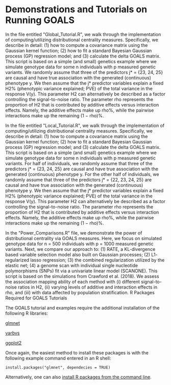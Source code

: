 # Demonstrations and Tutorials on Running GOALS

In the file entitled "Global_Tutorial.R", we walk through the implementation of computing/utilizing distributional centrality measures. Specifically, we describe in detail: (1) how to compute a covariance matrix using the Gaussian kernel function; (2) how to fit a standard Bayesian Gaussian process (GP) regression model; and (3) calculate the delta GOALS matrix. This script is based on a simple (and small) genetics example where we simulate genotype data for some n individuals with p measured genetic variants. We randomly assume that three of the predictors j* = {23, 24, 25} are causal and have true association with the generated (continuous) phenotype y. We then assume that the j* predictor variables explain a fixed H2% (phenotypic variance explained; PVE) of the total variance in the response V(y). This parameter H2 can alternatively be described as a factor controlling the signal-to-noise ratio. The parameter rho represents the proportion of H2 that is contributed by additive effects versus interaction effects. Namely, the additive effects make up rho%, while the pairwise interactions make up the remaining (1 − rho)%.

In the file entitled "Local_Tutorial.R", we walk through the implementation of computing/utilizing distributional centrality measures. Specifically, we describe in detail: (1) how to compute a covariance matrix using the Gaussian kernel function; (2) how to fit a standard Bayesian Gaussian process (GP) regression model; and (3) calculate the delta GOALS matrix. This script is based on a simple (and small) genetics example where we simulate genotype data for some n individuals with p measured genetic variants. For half of individuals, we randomly assume that three of the predictors j* = {23, 24, 25} are causal and have true association with the generated (continuous) phenotype y. For the other half of individuals, we randomly assume that three of the predictors j* = {22, 23, 24, 25} are causal and have true association with the generated (continuous) phenotype y. We then assume that the j* predictor variables explain a fixed H2% (phenotypic variance explained; PVE) of the total variance in the response V(y). This parameter H2 can alternatively be described as a factor controlling the signal-to-noise ratio. The parameter rho represents the proportion of H2 that is contributed by additive effects versus interaction effects. Namely, the additive effects make up rho%, while the pairwise interactions make up the remaining (1 − rho)%.

In the "Power_Comparisons.R" file, we demonstrate the power of distributional centrality via GOALS measures. Here, we focus on simulated genotype data for n = 500 individuals with p = 1000 measured genetic variants. Next, we compare our approach to: (1) RATE, a KL-divergence based variable selection model also built on Gaussian processes; (2) L1- regularized lasso regression; (3) the combined regularization utilized by the elastic net; (4) a genome scan with individual single nucleotide polymorphisms (SNPs) fit via a univariate linear model (SCANONE). This script is based on the simulations from Crawford et al. (2018). We assess the association mapping ability of each method with (i) different signal-to-noise ratios in H2, (ii) varying levels of additive and interaction effects in rho, and (iii) with data affected by population stratification.
R Packages Required for GOALS Tutorials

The GOALS tutorial and examples require the additional installation of the following R libraries:

[glmnet](https://cran.r-project.org/web/packages/glmnet/index.html)

[varbvs](https://cran.r-project.org/web/packages/varbvs/index.html)

[ggplot2](https://cran.r-project.org/web/packages/ggplot2/index.html)

Once again, the easiest method to install these packages is with the following example command entered in an R shell:

    install.packages("glmnet", dependecies = TRUE)

Alternatively, one can also [install R packages from the command line](http://cran.r-project.org/doc/manuals/r-release/R-admin.html#Installing-packages).
